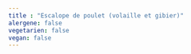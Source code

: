 ```yaml
---
title : "Escalope de poulet (volaille et gibier)"
alergene: false
vegetarien: false
vegan: false
--- 
```

